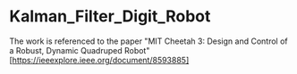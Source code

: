 # Kalman_Filter_Digit_Robot
 
The work is referenced to the paper "MIT Cheetah 3: Design and Control of a Robust, Dynamic Quadruped Robot" [https://ieeexplore.ieee.org/document/8593885]
